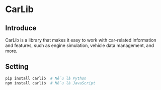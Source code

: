 # CarLib
## Introduce
CarLib is a library that makes it easy to work with car-related information and features, such as engine simulation, vehicle data management, and more.
## Setting
```sh
pip install carlib  # Nếu là Python
npm install carlib  # Nếu là JavaScript